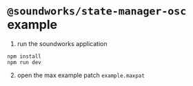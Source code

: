 # `@soundworks/state-manager-osc` example

1. run the soundworks application

```
npm install 
npm run dev
```

2. open the max example patch `example.maxpat`
